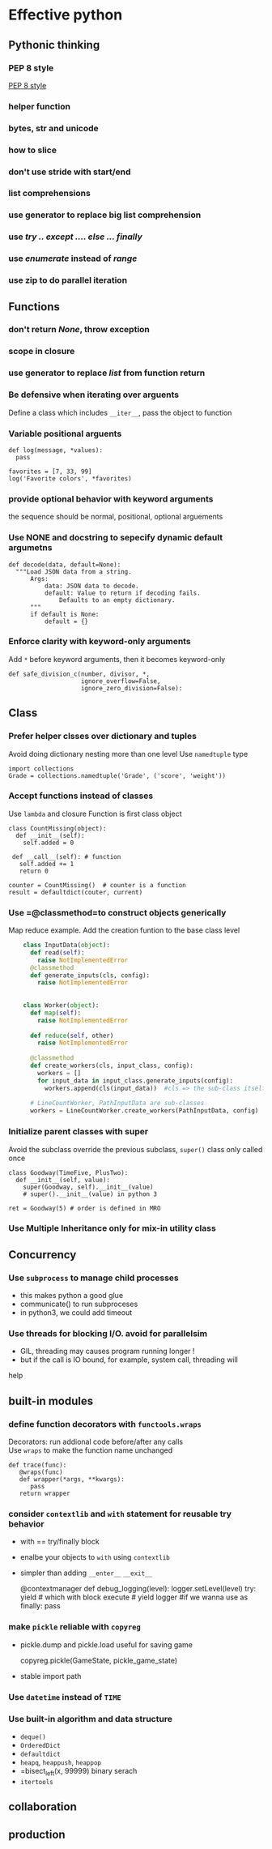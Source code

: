 # Effective python 

## Pythonic thinking ##

### PEP 8 style ###

[PEP 8 style](https://pep8.org/)


### helper function ###


### bytes, str and unicode ###


### how to slice ###


### don't use stride with start/end ###



### list comprehensions ###


### use generator to replace big list comprehension ###




### use *try .. except &#x2026;. else &#x2026; finally* ###




### use *enumerate* instead of *range* ###


### use zip to do parallel iteration ###




## Functions ##




### don't return *None*, throw exception ###




### scope in closure ###




### use generator to replace *list* from function return ###


### Be defensive when iterating over arguents ###

Define a class which includes `__iter__`, pass the object to function 




### Variable positional arguents ###

    def log(message, *values):
      pass
    
    favorites = [7, 33, 99]
    log('Favorite colors', *favorites)




### provide optional behavior with keyword arguments ###

the sequence should be normal, positional, optional arguements 




### Use NONE and docstring to sepecify dynamic default argumetns ###

    def decode(data, default=None):    
      """Load JSON data from a string.
          Args:    
              data: JSON data to decode.
              default: Value to return if decoding fails.
                  Defaults to an empty dictionary.
          """
          if default is None:
              default = {}     




### Enforce clarity with keyword-only arguments ###

Add `*` before keyword arguments, then it becomes keyword-only 

    def safe_division_c(number, divisor, *,
                        ignore_overflow=False,
                        ignore_zero_division=False):




## Class ##


### Prefer helper clsses over dictionary and tuples ###

Avoid doing dictionary nesting more than one level 
Use `namedtuple` type 

    import collections
    Grade = collections.namedtuple('Grade', ('score', 'weight'))



### Accept functions instead of classes ###

Use `lambda` and closure 
Function is first class object 

    class CountMissing(object):
      def __init__(self):
        self.added = 0
    
     def __call__(self): # function
       self.added += 1
       return 0 
    
    counter = CountMissing()  # counter is a function 
    result = defaultdict(couter, current) 



### Use =@classmethod=to construct objects generically ###

Map reduce example. 
Add the creation funtion to the base class level 
```python
    class InputData(object):
      def read(self):
        raise NotImplementedError       
      @classmethod
      def generate_inputs(cls, config):
        raise NotImplementedError
    
    
    class Worker(object):
      def map(self):
        raise NotImplementedError
    
      def reduce(self, other)
        raise NotImplementedError
    
      @classmethod
      def create_workers(cls, input_class, config):
        workers = []
        for input_data in input_class.generate_inputs(config):
          workers.append(cls(input_data))  #cls => the sub-class itself 
    
      # LineCountWorker, PathInputData are sub-classes 
      workers = LineCountWorker.create_workers(PathInputData, config)
```

### Initialize parent classes with super ###

Avoid the subclass override the previous subclass, `super()` class only called once 

    class Goodway(TimeFive, PlusTwo):
      def __init__(self, value):
        super(Goodway, self).__init__(value)
        # super().__init__(value) in python 3 
    
    ret = Goodway(5) # order is defined in MRO 



### Use Multiple Inheritance only for mix-in utility class ###



## Concurrency ##



### Use `subprocess` to manage child processes ###

-   this makes python a good glue
-   communicate() to run subproceses
-   in python3, we could add timeout




### Use threads for blocking I/O. avoid for parallelsim ###

-   GIL, threading may causes program running longer !
-   but if the call is IO bound, for example, system call, threading will

help 



## built-in modules ##



### define function decorators with `functools.wraps` ###

Decorators: run addional code before/after any calls    
Use `wraps` to make the function name unchanged   

    def trace(func):
       @wraps(func)
       def wrapper(*args, **kwargs):
          pass
       return wrapper



### consider `contextlib` and `with` statement for reusable try behavior ###

-   with == try/finally block
-   enalbe your objects to `with` using `contextlib`
-   simpler than adding `__enter__` `__exit__`

    @contextmanager
    def debug_logging(level):
       logger.setLevel(level)
       try:
          yield  # which with block execute 
          # yield logger #if we wanna use as 
       finally:
          pass




### make `pickle` reliable with `copyreg` ###

-   pickle.dump and pickle.load useful for saving game

    copyreg.pickle(GameState, pickle_game_state)

-   stable import path



### Use `datetime` instead of `TIME` ###




### Use built-in algorithm and data structure ###

-   `deque()`
-   `OrderedDict`
-   `defaultdict`
-   `heapq`, `heappush`, `heappop`
-   =bisect<sub>left</sub>(x, 99999) binary serach
-   `itertools`



## collaboration ##




## production ##

